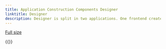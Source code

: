 ```yaml
---
title: Application Construction Components Designer
linktitle: Designer
description: Designer is split in two applications. One frontend created in REACT that communicates with the back-end application through rest-API.
---
```



<object data="designer.drawio.svg" type="image/svg+xml" style="width: 100%;"></object>
[Full size](designer.drawio.svg)

{{<children />}}